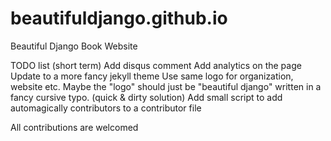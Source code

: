 # beautifuldjango.github.io
Beautiful Django Book Website

TODO list (short term)
Add disqus comment
Add analytics on the page
Update to a more fancy jekyll theme
Use same logo for organization, website etc. Maybe the "logo" should just be "beautiful django" written in a fancy cursive typo. (quick & dirty solution)
Add small script to add automagically contributors to a contributor file

All contributions are welcomed
